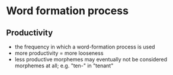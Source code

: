 # Word formation process

## Productivity

- the frequency in which a word-formation process is used
- more productivity = more looseness
- less productive morphemes may eventually not be considered morphemes at all; e.g. "ten-" in "tenant"
